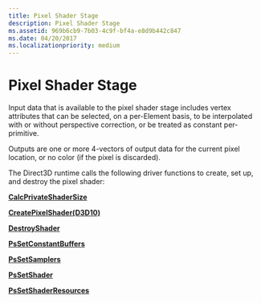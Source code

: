 ```yaml
---
title: Pixel Shader Stage
description: Pixel Shader Stage
ms.assetid: 969b6cb9-7b03-4c9f-bf4a-e8d9b442c847
ms.date: 04/20/2017
ms.localizationpriority: medium
---
```


# Pixel Shader Stage


Input data that is available to the pixel shader stage includes vertex attributes that can be selected, on a per-Element basis, to be interpolated with or without perspective correction, or be treated as constant per-primitive.

Outputs are one or more 4-vectors of output data for the current pixel location, or no color (if the pixel is discarded).

The Direct3D runtime calls the following driver functions to create, set up, and destroy the pixel shader:

[**CalcPrivateShaderSize**](https://docs.microsoft.com/windows-hardware/drivers/ddi/content/d3d10umddi/nc-d3d10umddi-pfnd3d10ddi_calcprivateshadersize)

[**CreatePixelShader(D3D10)**](https://docs.microsoft.com/windows-hardware/drivers/ddi/content/d3d10umddi/nc-d3d10umddi-pfnd3d10ddi_createpixelshader)

[**DestroyShader**](https://docs.microsoft.com/windows-hardware/drivers/ddi/content/d3d10umddi/nc-d3d10umddi-pfnd3d10ddi_destroyshader)

[**PsSetConstantBuffers**](https://docs.microsoft.com/windows-hardware/drivers/ddi/content/d3d10umddi/nc-d3d10umddi-pfnd3d10ddi_setconstantbuffers)

[**PsSetSamplers**](https://docs.microsoft.com/windows-hardware/drivers/ddi/content/d3d10umddi/nc-d3d10umddi-pfnd3d10ddi_setsamplers)

[**PsSetShader**](https://docs.microsoft.com/windows-hardware/drivers/ddi/content/d3d10umddi/nc-d3d10umddi-pfnd3d10ddi_setshader)

[**PsSetShaderResources**](https://docs.microsoft.com/windows-hardware/drivers/ddi/content/d3d10umddi/nc-d3d10umddi-pfnd3d10ddi_setshaderresources)

 

 





